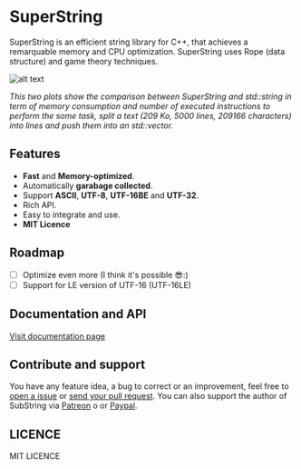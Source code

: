 # SuperString
SuperString is an efficient string library for C++, that achieves a remarquable memory and CPU optimization.
SuperString uses Rope (data structure) and game theory techniques.

![alt text](https://github.com/btwael/SuperString/blob/master/documentation/img/text_line_split_bench.png?raw=true "Logo Title Text 1")

*This two plots show the comparison between SuperString and std::string in term of memory consumption and number of executed instructions to perform the some task, split a text (209 Ko, 5000 lines, 209166 characters) into lines and push them into an std::vector.*

## Features
- **Fast** and **Memory-optimized**.
- Automatically **garabage collected**.
- Support **ASCII**, **UTF-8**, **UTF-16BE** and **UTF-32**.
- Rich API.
- Easy to integrate and use.
- **MIT Licence**

## Roadmap
- [ ] Optimize even more (I think it's possible :sunglasses::)
- [ ] Support for LE version of UTF-16 (UTF-16LE)

## Documentation and API
[Visit documentation page](https://www.boutglay.com/SuperString)

## Contribute and support
You have any feature idea, a bug to correct or an improvement, feel free to [open a issue]( https://github.com/btwael/SuperString/issues) or [send your pull request](https://github.com/btwael/SuperString/pulls).
You can also support the author of SubString via [Patreon](https://www.patreon.com/btwael) o or [Paypal](https://www.paypal.me/btwael).

## LICENCE
MIT LICENCE
